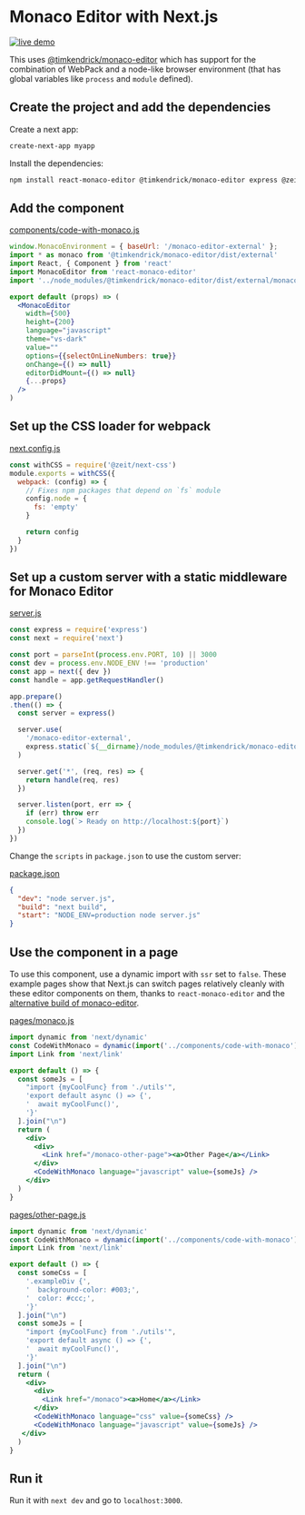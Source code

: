 # Monaco Editor with Next.js

[![live demo](https://img.shields.io/badge/live-demo-green.svg?style=plastic)](https://resourcessnippets-next.now.sh/monaco)

This uses [@timkendrick/monaco-editor](https://github.com/timkendrick/monaco-editor)
which has support for the combination of WebPack and a node-like browser environment
(that has global variables like `process` and `module` defined).

## Create the project and add the dependencies

Create a next app:

``` bash
create-next-app myapp
```

Install the dependencies:

``` bash
npm install react-monaco-editor @timkendrick/monaco-editor express @zeit/next-css css-loader --save
```

## Add the component

[components/code-with-monaco.js](https://github.com/resources/snippets/blob/master/apps/next/components/code-with-monaco.js)

``` jsx
window.MonacoEnvironment = { baseUrl: '/monaco-editor-external' };
import * as monaco from '@timkendrick/monaco-editor/dist/external'
import React, { Component } from 'react'
import MonacoEditor from 'react-monaco-editor'
import '../node_modules/@timkendrick/monaco-editor/dist/external/monaco.css'

export default (props) => (
  <MonacoEditor
    width={500}
    height={200}
    language="javascript"
    theme="vs-dark"
    value=""
    options={{selectOnLineNumbers: true}}
    onChange={() => null}
    editorDidMount={() => null}
    {...props}
  />
)
```

## Set up the CSS loader for webpack

[next.config.js](https://github.com/resources/snippets/blob/master/apps/next/next.config.js)

``` js
const withCSS = require('@zeit/next-css')
module.exports = withCSS({
  webpack: (config) => {
    // Fixes npm packages that depend on `fs` module
    config.node = {
      fs: 'empty'
    }

    return config
  }
})
```

## Set up a custom server with a static middleware for Monaco Editor

[server.js](https://github.com/resources/snippets/blob/master/apps/next/server.js)

``` js
const express = require('express')
const next = require('next')

const port = parseInt(process.env.PORT, 10) || 3000
const dev = process.env.NODE_ENV !== 'production'
const app = next({ dev })
const handle = app.getRequestHandler()

app.prepare()
.then(() => {
  const server = express()

  server.use(
    '/monaco-editor-external',
    express.static(`${__dirname}/node_modules/@timkendrick/monaco-editor/dist/external`)
  )

  server.get('*', (req, res) => {
    return handle(req, res)
  })

  server.listen(port, err => {
    if (err) throw err
    console.log(`> Ready on http://localhost:${port}`)
  })
})
```

Change the `scripts` in `package.json` to use the custom server:

[package.json](https://github.com/resources/snippets/blob/master/apps/next/package.json)

``` json
{
  "dev": "node server.js",
  "build": "next build",
  "start": "NODE_ENV=production node server.js"
}
```

## Use the component in a page

To use this component, use a dynamic import with `ssr` set to `false`.
These example pages show that Next.js can switch pages relatively cleanly
with these editor components on them, thanks to `react-monaco-editor` and
the [alternative build of monaco-editor](https://github.com/timkendrick/monaco-editor).

[pages/monaco.js](https://github.com/resources/snippets/blob/master/monaco-editor-with-next/pages/monaco.js)

``` jsx
import dynamic from 'next/dynamic'
const CodeWithMonaco = dynamic(import('../components/code-with-monaco'), {ssr: false})
import Link from 'next/link'

export default () => {
  const someJs = [
    "import {myCoolFunc} from './utils'",
    'export default async () => {',
    '  await myCoolFunc()',
    '}'
  ].join("\n")
  return (
    <div>
      <div>
        <Link href="/monaco-other-page"><a>Other Page</a></Link>
      </div>
      <CodeWithMonaco language="javascript" value={someJs} />
    </div>
  )
}
```

[pages/other-page.js](https://github.com/resources/snippets/blob/master/monaco-editor-with-next/pages/monaco-other-page.js)

``` jsx
import dynamic from 'next/dynamic'
const CodeWithMonaco = dynamic(import('../components/code-with-monaco'), {ssr: false})
import Link from 'next/link'

export default () => {
  const someCss = [
    '.exampleDiv {',
    '  background-color: #003;',
    '  color: #ccc;',
    '}'
  ].join("\n")
  const someJs = [
    "import {myCoolFunc} from './utils'",
    'export default async () => {',
    '  await myCoolFunc()',
    '}'
  ].join("\n")
  return (
    <div>
      <div>
        <Link href="/monaco"><a>Home</a></Link>
      </div>
      <CodeWithMonaco language="css" value={someCss} />
      <CodeWithMonaco language="javascript" value={someJs} />
   </div>
  )
}
```

## Run it

Run it with `next dev` and go to `localhost:3000`.
